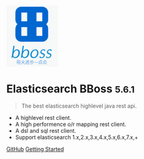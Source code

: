 ![logo](images/logo.png)

# Elasticsearch BBoss <small>5.6.1</small>

> The best elasticsearch highlevel java rest api.

- A highlevel rest client.
- A high performence o/r mapping rest client.
- A dsl and sql rest client.
- Support elasticsearch 1.x,2.x,3.x,4.x,5.x,6.x,7.x,+

[GitHub](https://github.com/bbossgroups/bboss-elasticsearch)
[Getting Started](#搜索引擎的-orm-库-elasticsearch-bboss)


